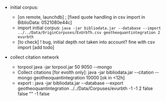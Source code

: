 
- initial corpus:
   * [on remote, launchdb] ; [fixed quote handling in csv import in BiblioData: 0521080e44c] 
   * import initial corpus:
        `java -jar bibliodata.jar --database --import ../../Data/OriginCorpuses/EvUrbTh.csv geotheoquantintegration 2 evurbth`
   * [to check] ! bug, initial depth not taken into account? fine with csv import [add todo]

- collect citation network
   * torpool java -jar torpool.jar 50 9050 --mongo
   * Collect citations [for evolth only]: java -jar bibliodata.jar --citation --mongo geotheoquantintegration 10000
     [ok in <12h]
   * export : java -jar bibliodata.jar --database --export geotheoquantintegration ../../Data/Corpuses/evurbth -1 -1 2 false false "" -1 false



